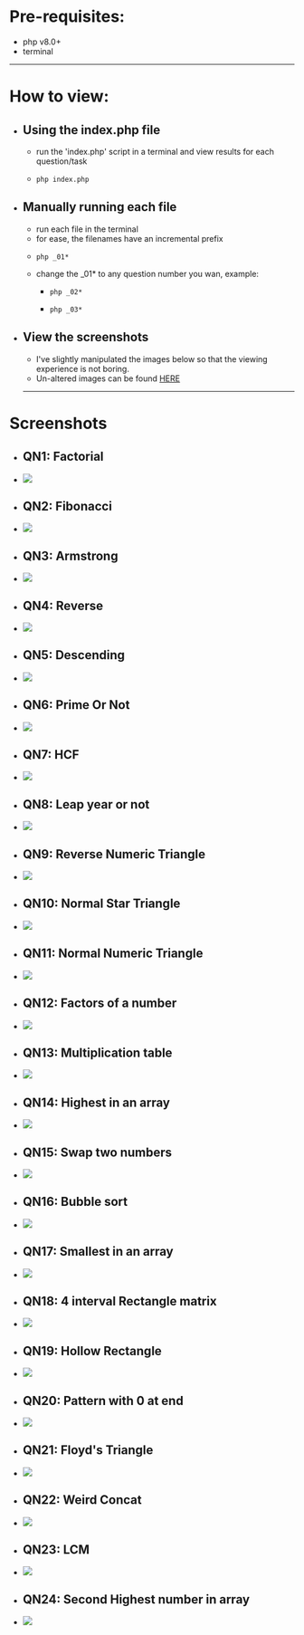 # Pre-requisites:

- php v8.0+
- terminal
<hr>

# How to view:

- ## Using the index.php file

  - run the 'index.php' script in a terminal and view results for each question/task
  - ```
    php index.php
    ```

- ## Manually running each file

  - run each file in the terminal
  - for ease, the filenames have an incremental prefix
  - ```
    php _01*
    ```
  - change the \_01\* to any question number you wan, example:
    - ```
      php _02*
      ```
    - ```
      php _03*
      ```

- ## View the screenshots
  - I've slightly manipulated the images below so that the viewing experience is not boring.
  - Un-altered images can be found <a href="../screenshots">HERE</a>
  <hr>

# Screenshots

- ## QN1: Factorial
- ![](images/q1.png)

- ## QN2: Fibonacci
- ![](images/q2.png)

- ## QN3: Armstrong
- ![](images/q3.png)

- ## QN4: Reverse
- ![](images/q4.png)

- ## QN5: Descending
- ![](images/q5.png)

- ## QN6: Prime Or Not
- ![](images/q6.png)

- ## QN7: HCF
- ![](images/q7.png)

- ## QN8: Leap year or not
- ![](images/q8.png)

- ## QN9: Reverse Numeric Triangle
- ![](images/q9.png)

- ## QN10: Normal Star Triangle
- ![](images/q10.png)

- ## QN11: Normal Numeric Triangle
- ![](images/q11.png)

- ## QN12: Factors of a number
- ![](images/q12.png)

- ## QN13: Multiplication table
- ![](images/q13.png)

- ## QN14: Highest in an array
- ![](images/q14.png)

- ## QN15: Swap two numbers
- ![](images/q15.png)

- ## QN16: Bubble sort
- ![](images/q16.png)

- ## QN17: Smallest in an array
- ![](images/q17.png)

- ## QN18: 4 interval Rectangle matrix
- ![](images/q18.png)

- ## QN19: Hollow Rectangle
- ![](images/q19.png)

- ## QN20: Pattern with 0 at end
- ![](images/q20.png)

- ## QN21: Floyd's Triangle
- ![](images/q21.png)

- ## QN22: Weird Concat
- ![](images/q22.png)

- ## QN23: LCM
- ![](images/q23.png)

- ## QN24: Second Highest number in array
- ![](images/q24.png)
